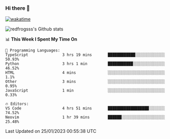 ### Hi there 👋

[![wakatime](https://wakatime.com/badge/user/2cbd8003-b8b8-4565-92d7-ad9c23ff1846.svg)](https://wakatime.com/@2cbd8003-b8b8-4565-92d7-ad9c23ff1846)

<img src="https://github-readme-stats.vercel.app/api?username=redfrogsss&show_icons=true" alt="redfrogsss's Github stats"></img>

<!--START_SECTION:waka-->
📊 **This Week I Spent My Time On** 

```text
💬 Programming Languages: 
TypeScript               3 hrs 19 mins       ████████████░░░░░░░░░░░░░   50.93% 
Python                   3 hrs 1 min         ███████████░░░░░░░░░░░░░░   46.52% 
HTML                     4 mins              ░░░░░░░░░░░░░░░░░░░░░░░░░   1.1% 
Other                    3 mins              ░░░░░░░░░░░░░░░░░░░░░░░░░   0.95% 
JavaScript               1 min               ░░░░░░░░░░░░░░░░░░░░░░░░░   0.33%

🔥 Editors: 
VS Code                  4 hrs 51 mins       ██████████████████░░░░░░░   74.52% 
Neovim                   1 hr 39 mins        ██████░░░░░░░░░░░░░░░░░░░   25.48%

```


 Last Updated on 25/01/2023 00:55:38 UTC
<!--END_SECTION:waka-->
